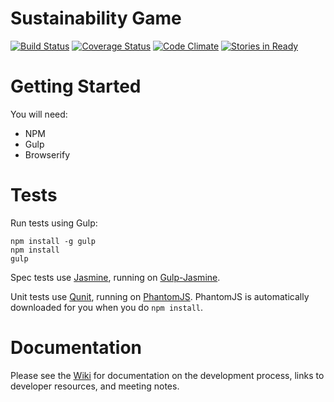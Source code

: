 Sustainability Game
===================

[![Build Status](https://travis-ci.org/gios-asu/sustainability-game.svg?branch=develop)](https://travis-ci.org/gios-asu/sustainability-game)
[![Coverage Status](https://coveralls.io/repos/gios-asu/sustainability-game/badge.svg?branch=develop&service=github)](https://coveralls.io/github/gios-asu/sustainability-game?branch=develop)
[![Code Climate](https://codeclimate.com/github/gios-asu/sustainability-game/badges/gpa.svg)](https://codeclimate.com/github/gios-asu/sustainability-game)
[![Stories in Ready](https://badge.waffle.io/gios-asu/sustainability-game.png?label=ready&title=Ready)](http://waffle.io/gios-asu/sustainability-game)


# Getting Started

You will need:

* NPM
* Gulp
* Browserify

# Tests

Run tests using Gulp:

```
npm install -g gulp
npm install
gulp
```

Spec tests use [Jasmine](http://jasmine.github.io/), running on [Gulp-Jasmine](https://www.npmjs.com/package/gulp-jasmine).

Unit tests use [Qunit](http://qunitjs.com), running on [PhantomJS](http://phantomjs.org/download.html). PhantomJS is automatically downloaded for you when you do `npm install`.

# Documentation

Please see the [Wiki](https://github.com/gios-asu/sustainability-game/wiki) for documentation on the development process, links to developer resources, and meeting notes.
